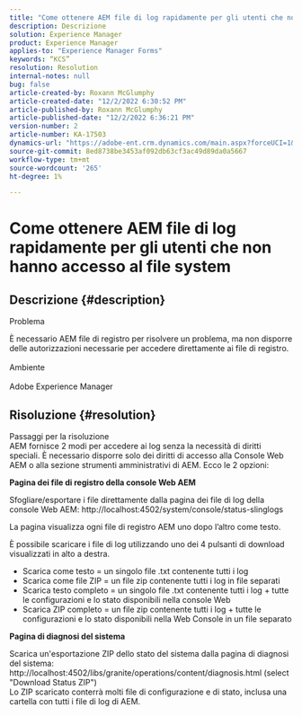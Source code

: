 ```yaml
---
title: "Come ottenere AEM file di log rapidamente per gli utenti che non hanno accesso al file system"
description: Descrizione
solution: Experience Manager
product: Experience Manager
applies-to: "Experience Manager Forms"
keywords: “KCS”
resolution: Resolution
internal-notes: null
bug: false
article-created-by: Roxann McGlumphy
article-created-date: "12/2/2022 6:30:52 PM"
article-published-by: Roxann McGlumphy
article-published-date: "12/2/2022 6:36:21 PM"
version-number: 2
article-number: KA-17503
dynamics-url: "https://adobe-ent.crm.dynamics.com/main.aspx?forceUCI=1&pagetype=entityrecord&etn=knowledgearticle&id=a20b746f-6f72-ed11-9561-6045bd006079"
source-git-commit: 8ed8738be3453af092db63cf3ac49d89da0a5667
workflow-type: tm+mt
source-wordcount: '265'
ht-degree: 1%

---
```


# Come ottenere AEM file di log rapidamente per gli utenti che non hanno accesso al file system

## Descrizione {#description}


Problema

È necessario AEM file di registro per risolvere un problema, ma non disporre delle autorizzazioni necessarie per accedere direttamente ai file di registro.
<br><br>Ambiente<br><br>
Adobe Experience Manager


## Risoluzione {#resolution}

Passaggi per la risoluzione<br>
AEM fornisce 2 modi per accedere ai log senza la necessità di diritti speciali. È necessario disporre solo dei diritti di accesso alla Console Web AEM o alla sezione strumenti amministrativi di AEM. Ecco le 2 opzioni:

<b>Pagina dei file di registro della console Web AEM</b>

Sfogliare/esportare i file direttamente dalla pagina dei file di log della console Web AEM: http://localhost:4502/system/console/status-slinglogs

La pagina visualizza ogni file di registro AEM uno dopo l’altro come testo.

È possibile scaricare i file di log utilizzando uno dei 4 pulsanti di download visualizzati in alto a destra.

- Scarica come testo = un singolo file .txt contenente tutti i log
- Scarica come file ZIP = un file zip contenente tutti i log in file separati
- Scarica testo completo = un singolo file .txt contenente tutti i log + tutte le configurazioni e lo stato disponibili nella console Web
- Scarica ZIP completo = un file zip contenente tutti i log + tutte le configurazioni e lo stato disponibili nella Web Console in un file separato


<b>Pagina di diagnosi del sistema</b>

Scarica un&#39;esportazione ZIP dello stato del sistema dalla pagina di diagnosi del sistema: http://localhost:4502/libs/granite/operations/content/diagnosis.html (select &quot;Download Status ZIP&quot;)
<br>Lo ZIP scaricato conterrà molti file di configurazione e di stato, inclusa una cartella con tutti i file di log di AEM.